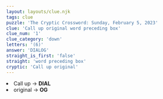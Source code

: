 ```yaml
---
layout: layouts/clue.njk
tags: clue
puzzle: 'The Cryptic Crossword: Sunday, February 5, 2023'
clue: 'Call up original word preceding box'
clue_num: '1'
clue_category: 'down'
letters: '(6)'
answer: 'DIALOG'
straight_is_first: 'false'
straight: 'word preceding box'
cryptic: 'Call up original'
---
```

<li>Call up → <b>DIAL</b></li>
<li>original → <b>OG</b></li>